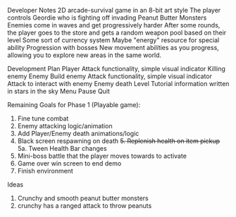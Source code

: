 Developer Notes
  2D arcade-survival game in an 8-bit art style
  The player controls Geordie who is fighting off invading Peanut Butter Monsters
	Enemies come in waves and get progressively harder
	After some rounds, the player goes to the store and gets a random weapon pool based on their level
	Some sort of currency system
	Maybe "energy" resource for special ability
	Progression with bosses
	New movement abilities as you progress, allowing you to explore new areas in the same world.

Development Plan
  Player
	Attack functionality, simple visual indicator
	Killing enemy
  Enemy
	Build enemy
	Attack functionality, simple visual indicator
	Attack to interact with enemy
	Enemy death
Level
	Tutorial information written in stars in the sky
  Menu
	Pause
	Quit

Remaining Goals for Phase 1 (Playable game):
1. Fine tune combat
2. Enemy attacking logic/animation
3. Add Player/Enemy death animations/logic
4. Black screen respawning on death
~~5. Replenish health on item pickup~~
	5a. Tween Health Bar changes
6. Mini-boss battle that the player moves towards to activate
7. Game over win screen to end demo
8. Finish environment

Ideas
1. Crunchy and smooth peanut butter monsters 
2. crunchy has a ranged attack to throw peanuts

